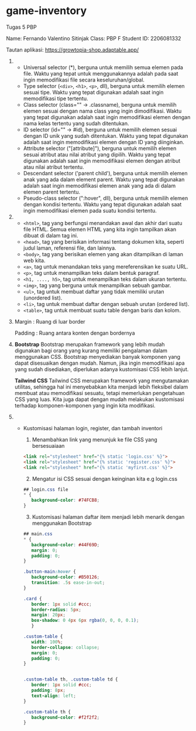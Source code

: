 # game-inventory
Tugas 5 PBP

Name: Fernando Valentino Sitinjak
Class: PBP F
Student ID: 2206081332

Tautan aplikasi: https://growtopia-shop.adaptable.app/

1. + Universal selector (*), berguna untuk memilih semua elemen pada file. Waktu yang tepat untuk menggunakannya adalah pada saat ingin memodifikasi file secara keseluruhan/global.
   + Type selector (`<div>`, `<h1>`, `<p>`, dll), berguna untuk memilih elemen sesuai tipe. Waktu yang tepat digunakan adalah saat ingin memodifikasi tipe tertentu.
   + Class selector (class="" -> .classname), berguna untuk memilih elemen sesuai dengan nama class yang ingin dimodifikasi. Waktu yang tepat digunakan adalah saat ingin memodifikasi elemen dengan nama kelas tertentu yang sudah ditentukan.
   + ID selector (id="" -> #id), berguna untuk memilih elemen sesuai dengan ID unik yang sudah ditentukan. Waktu yang tepat digunakan adalah saat ingin memodifikasi elemen dengan ID yang diinginkan.
   + Attribute selector ("[attribute]"), berguna untuk memilih elemen sesuai atribut atau nilai atribut yang dipilih. Waktu yang tepat digunakan adalah saat ingin memodifikasi elemen dengan atribut atau nilai atribut tertentu.
   + Descendant selector ('parent child'), berguna untuk memilih elemen anak yang ada dalam element parent. Waktu yang tepat digunakan adalah saat ingin memodifikasi elemen anak yang ada di dalam elemen parent tertentu.
   + Pseudo-class selector (":hover", dll), berguna untuk memilih elemen dengan kondisi tertentu. Waktu yang tepat digunakan adalah saat ingin memodifikasi elemen pada suatu kondisi tertentu.

2. + `<html>`, tag yang berfungsi menandakan awal dan akhir dari suatu file HTML. Semua elemen HTML yang kita ingin tampilkan akan dibuat di dalam tag ini.
   + `<head>`, tag yang berisikan informasi tentang dokumen kita, seperti judul laman, referensi file, dan lainnya.
   + `<body>`, tag yang berisikan elemen yang akan ditampilkan di laman web kita.
   + `<a>`, tag untuk menandakan teks yang mereferensikan ke suatu URL.
   + `<p>`, tag untuk menampilkan teks dalam bentuk paragraf.
   + `<h1, ...., h5>`, tag untuk menampilkan teks dalam ukuran tertentu.
   + `<img>`, tag yang berguna untuk menampilkan sebuah gambar.
   + `<ul>`, tag untuk membuat daftar yang tidak memiliki urutan (unordered list).
   + `<li>`, tag untuk membuat daftar dengan sebuah urutan (ordered list).
   + `<table>`, tag untuk membuat suatu table dengan baris dan kolom.

3. Margin : Ruang di luar border

   Padding : Ruang antara konten dengan bordernya

4. **Bootstrap**
   Bootstrap merupakan framework yang lebih mudah digunakan bagi orang yang kurang memiliki pengalaman dalam menggunakan CSS. Bootstrap menyediakan banyak komponen yang dapat disesuaikan dengan mudah. Namun, jika ingin memodifikasi apa yang sudah disediakan, diperlukan adanya kustomisasi CSS lebih lanjut.

   **Tailwind CSS**
   Tailwind CSS merupakan framework yang mengutamakan utilitas, sehingga hal ini menyebabkan kita menjadi lebih fleksibel dalam membuat atau memodifikasi sesuatu, tetapi memerlukan pengetahuan CSS yang luas. Kita juga dapat dengan mudah melakukan kustomisasi terhadap komponen-komponen yang ingin kita modifikasi.

5. + Kustomisasi halaman login, register, dan tambah inventori

      1. Menambahkan link yang menunjuk ke file CSS yang bersesuaiaan
      ```html
      <link rel="stylesheet" href="{% static 'login.css' %}">
      <link rel="stylesheet" href="{% static 'register.css' %}">
      <link rel="stylesheet" href="{% static 'myfirst.css' %}">
      ```

      2. Mengatur isi CSS sesuai dengan keinginan kita e.g login.css
      ```css
      ## login.css file
      * {
         background-color: #74FCB8;
      }
      ```

      3. Kustomisasi halaman daftar item menjadi lebih menarik dengan menggunakan Bootstrap
      ```css
      ## main.css
      * {
         background-color: #44F69D;
         margin: 0;
         padding: 0;
      }

      .button-main:hover {
         background-color: #B50126;
         transition: .5s ease-in-out;
      }

      .card {
         border: 1px solid #ccc;
         border-radius: 5px;
         margin: 20px;
         box-shadow: 0 4px 6px rgba(0, 0, 0, 0.1);
         }

      .custom-table {
         width: 100%;
         border-collapse: collapse;
         margin: 0;
         padding: 0;
      }


      .custom-table th, .custom-table td {
         border: 1px solid #ccc;
         padding: 8px;
         text-align: left;
      }

      .custom-table th {
         background-color: #f2f2f2;
      }

      ```
